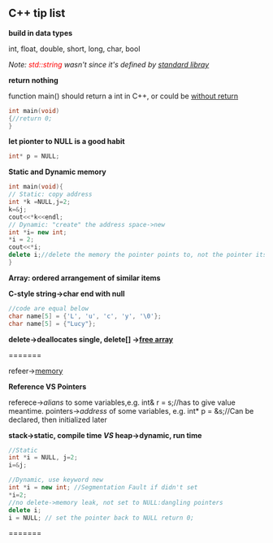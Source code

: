 ## C++ tip list

**build in data types**

int, float, double, short, long, char, bool

*Note:  <span style="color: red;">std::string</span> wasn't since it's defined by [standard libray](https://stackoverflow.com/questions/5388685/c-is-string-a-built-in-data-type/5388729)*

**return nothing**

function main() should return a int in C++, or could be [without return](https://stackoverflow.com/questions/30354097/how-to-printf-a-memory-address-in-c/30354164) 
```C++
int main(void) 
{//return 0;
}
```
**let pionter to NULL is a good habit**
```C++
int* p = NULL;
```
**Static and Dynamic memory**
```C++
int main(void){
// Static: copy address
int *k =NULL,j=2;
k=&j;
cout<<*k<<endl;
// Dynamic: "create" the address space->new
int *i= new int;
*i = 2;
cout<<*i;
delete i;//delete the memory the pointer points to, not the pointer itself
}
```
**Array: ordered arrangement of similar items**

**C-style string->char end with null**
```C
//code are equal below
char name[5] = {'L', 'u', 'c', 'y', '\0'};
char name[5] = {"Lucy"}; 
```
**delete->deallocates single, delete[] ->[free array](https://stackoverflow.com/questions/2425728/delete-vs-delete-operators-in-c)**

=======

refeer->[memory](https://classes.engr.oregonstate.edu/eecs/winter2020/cs161-020/calendar/lecture15-W20.pdf)

**Reference VS Pointers**

referece->*alians* to some variables,e.g. int& r = s;//has to give value meantime.
pointers->*address* of some variables, e.g. int* p = &s;//Can be declared, then initialized later

**stack->static, compile time _VS_ heap->dynamic, run time**
```C++
//Static
int *i = NULL, j=2; 
i=&j;

//Dynamic, use keyword new
int *i = new int; //Segmentation Fault if didn't set
*i=2;
//no delete->memory leak, not set to NULL:dangling pointers
delete i;
i = NULL; // set the pointer back to NULL return 0;
```
=======

